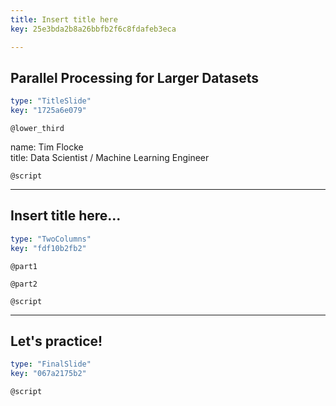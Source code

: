 ```yaml
---
title: Insert title here
key: 25e3bda2b8a26bbfb2f6c8fdafeb3eca

---
```

## Parallel Processing for Larger Datasets

```yaml
type: "TitleSlide"
key: "1725a6e079"
```

`@lower_third`

name: Tim Flocke	
title: Data Scientist / Machine Learning Engineer


`@script`



---
## Insert title here...

```yaml
type: "TwoColumns"
key: "fdf10b2fb2"
```

`@part1`



`@part2`



`@script`



---
## Let's practice!

```yaml
type: "FinalSlide"
key: "067a2175b2"
```

`@script`


